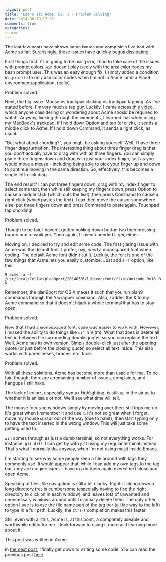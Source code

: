 ```yaml
---
layout: post
title: "Let's Try Acme: Ep. 3 - Problem Solving"
date: 2014-06-19 17:26
comments: true
categories: 
- acme
---
```

The last few posts have shown some issues and complaints I've had with Acme so far. Surprisingly, these issues have quickly begun dissipating.
<!--more-->
First things first. If I'm going to be using `win`, I had to take care of the issues with prompt colors. `win` doesn't play nicely with the ansi color codes my bash prompt uses. This was an easy enough fix. I simply added a condition in `.profile` to only use color codes when I'm not in Acme (or in a Plan9 environment/application, really). 

Problem solved.

Next, the big issue. Mouse vs trackpad clicking vs trackpad tapping. As I've stated before, I'm very much a tap guy. Luckily, I came across [this video](http://research.swtch.com/acme), which anyone considering or wondering about Acme should be required to watch. Anyway, looking through the comments, I learned that when using my MacBook's trackpad, if I hold down Option and tap (or click), it sends a middle click to Acme. If I hold down Command, it sends a right click, as usual. 

"But what about chording?", you might be asking yourself. Well, I have three finger drag turned on. The interesting thing about three finger drag is that you don't actually have to drag with with all three fingers. You can simply place three fingers down and drag with just your index finger, just as you would move a mouse - including being able to pick your finger up and down to continue moving in the same direction. So, effectively, this becomes a single left-click drag. 

The end result? I can put three fingers down, drag with my index finger to select some text, then while still keeping my fingers down, press Option to cause a middle click (which cuts the text), then press Command to cause a right click (which pastes the text). I can then move the cursor somewhere else, put three fingers down and press Command to paste again. Touchpad tap chording!

Problem solved. 

Though to be fair, I haven't gotten holding down button two then pressing button one to work yet. Then again, I haven't needed it yet, either.

Moving on, I decided to try and edit some code. The first glaring issue with Acme was the default font. I prefer, nay, *need* a monospaced font when coding. The default Acme font didn't cut it. Luckily, the font is one of the few things that Acme lets you easily customize. Just add a `-f` option, like this:

```
9 acme -a -f /usr/local/Cellar/plan9port/20140306/libexec/font/fixed/unicode.9x18.font &
```

Remember, the plan9port for OS X makes it such that you run plan9 commands through the `9` wrapper command. Also, I added the & to my Acme command so that it doesn't hijack a whole terminal that has to stay open.

Problem solved.

Now that I had a monospaced font, code was easier to work with. However, I missed the ability to do things like `ci"` in Vi(m). What that does is delete all text in between the surrounding double quotes so you can replace the text. Well, Acme has its own version. Simply double-click just after the opening quote (or just before the closing quote) so select all text inside. This also works with parentheses, braces, etc. Nice.

Problem solved.

With all these solutions, Acme has become more than usable for me. To be fair, though, there are a remaining number of issues, complaints, and hangups I still have.

The lack of colors, especially syntax highlighting, is still up in the air as to whether it is an issue or not. We'll see what time will tell.

The mouse focusing windows simply by moving over them still trips me up. It's great when I remember it and use it. It's not so great when I forget, move my mouse cursor out of the way (due to habit), then start typing only to have the text inserted in the wrong window. This will just take some getting used to.

`win` comes through as just a dumb terminal, so not everything works. For instance, `git diff`. I can get by with just using my regular terminal instead. That's what I normally do, anyway, when I'm not using magit inside Emacs.

I'm starting to see why some people keep a file around with tags they commonly use. It would appear that, while I can add my own tags to the tag bar, they are not persistent. I have to add them again everytime I close and open Acme.

Speaking of files, file navigation is still a bit clunky. Right-clicking down a long directory tree is cumbersome (especially having to find the right directory to click on in each window), and leaves lots of unwanted and unnecessary windows around until I manually delete them. The only other option I see is to use the file name part of the tag bar (all the way to the left) to type in a full path. Luckily, the `Ctrl-f` completion makes this faster.

Still, even with all this, Acme is, at this point, a completely useable and worthwhile editor for me. I look forward to using it more and learning more about it. 

This post was written in Acme.

In [the next post](/blog/2014/06/26/lets-try-acme-ep-4-enough-messing-around/), I finally get down to writing some code.
You can read the previous post [here](/blog/2014/06/18/lets-try-acme-ep-2-wat/).